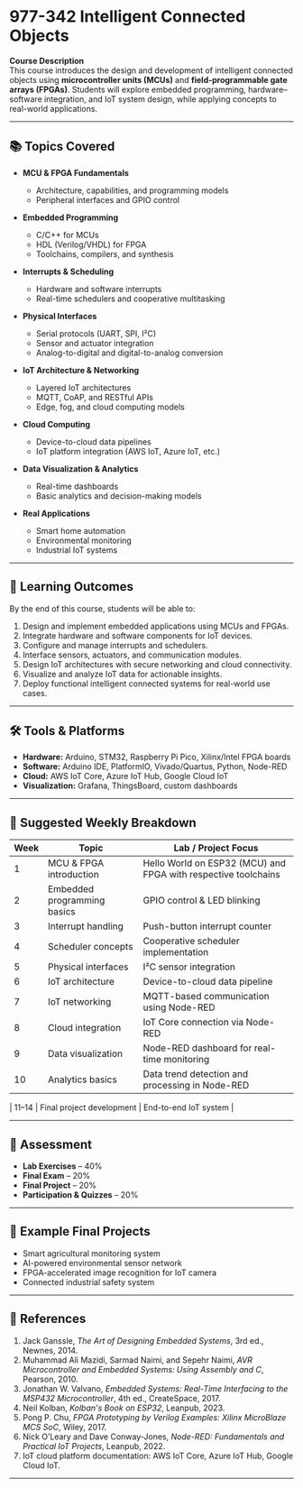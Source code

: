 # 977-342 Intelligent Connected Objects

**Course Description**  
This course introduces the design and development of intelligent connected objects using **microcontroller units (MCUs)** and **field-programmable gate arrays (FPGAs)**. Students will explore embedded programming, hardware–software integration, and IoT system design, while applying concepts to real-world applications.

---

## 📚 Topics Covered

- **MCU & FPGA Fundamentals**  
  - Architecture, capabilities, and programming models  
  - Peripheral interfaces and GPIO control

- **Embedded Programming**  
  - C/C++ for MCUs  
  - HDL (Verilog/VHDL) for FPGA  
  - Toolchains, compilers, and synthesis

- **Interrupts & Scheduling**  
  - Hardware and software interrupts  
  - Real-time schedulers and cooperative multitasking

- **Physical Interfaces**  
  - Serial protocols (UART, SPI, I²C)  
  - Sensor and actuator integration  
  - Analog-to-digital and digital-to-analog conversion

- **IoT Architecture & Networking**  
  - Layered IoT architectures  
  - MQTT, CoAP, and RESTful APIs  
  - Edge, fog, and cloud computing models

- **Cloud Computing**  
  - Device-to-cloud data pipelines  
  - IoT platform integration (AWS IoT, Azure IoT, etc.)

- **Data Visualization & Analytics**  
  - Real-time dashboards  
  - Basic analytics and decision-making models

- **Real Applications**  
  - Smart home automation  
  - Environmental monitoring  
  - Industrial IoT systems

---

## 🎯 Learning Outcomes

By the end of this course, students will be able to:

1. Design and implement embedded applications using MCUs and FPGAs.  
2. Integrate hardware and software components for IoT devices.  
3. Configure and manage interrupts and schedulers.  
4. Interface sensors, actuators, and communication modules.  
5. Design IoT architectures with secure networking and cloud connectivity.  
6. Visualize and analyze IoT data for actionable insights.  
7. Deploy functional intelligent connected systems for real-world use cases.

---

## 🛠 Tools & Platforms

- **Hardware:** Arduino, STM32, Raspberry Pi Pico, Xilinx/Intel FPGA boards  
- **Software:** Arduino IDE, PlatformIO, Vivado/Quartus, Python, Node-RED  
- **Cloud:** AWS IoT Core, Azure IoT Hub, Google Cloud IoT  
- **Visualization:** Grafana, ThingsBoard, custom dashboards

---

## 📅 Suggested Weekly Breakdown

| Week | Topic | Lab / Project Focus |
|------|-------|---------------------|
| 1 | MCU & FPGA introduction | Hello World on ESP32 (MCU) and FPGA with respective toolchains |
| 2 | Embedded programming basics | GPIO control & LED blinking |
| 3 | Interrupt handling | Push-button interrupt counter |
| 4 | Scheduler concepts | Cooperative scheduler implementation |
| 5 | Physical interfaces | I²C sensor integration |
| 6 | IoT architecture | Device-to-cloud data pipeline |
| 7 | IoT networking | MQTT-based communication using Node-RED |
| 8 | Cloud integration | IoT Core connection via Node-RED |
| 9 | Data visualization | Node-RED dashboard for real-time monitoring |
| 10 | Analytics basics | Data trend detection and processing in Node-RED |

| 11–14 | Final project development | End-to-end IoT system |

---

## 📌 Assessment

- **Lab Exercises** – 40%  
- **Final Exam** – 20%  
- **Final Project** – 20%  
- **Participation & Quizzes** – 20%

---

## 🧩 Example Final Projects

- Smart agricultural monitoring system  
- AI-powered environmental sensor network  
- FPGA-accelerated image recognition for IoT camera  
- Connected industrial safety system

---

## 📖 References

1. Jack Ganssle, *The Art of Designing Embedded Systems*, 3rd ed., Newnes, 2014.  
2. Muhammad Ali Mazidi, Sarmad Naimi, and Sepehr Naimi, *AVR Microcontroller and Embedded Systems: Using Assembly and C*, Pearson, 2010.  
3. Jonathan W. Valvano, *Embedded Systems: Real-Time Interfacing to the MSP432 Microcontroller*, 4th ed., CreateSpace, 2017.  
4. Neil Kolban, *Kolban's Book on ESP32*, Leanpub, 2023.  
5. Pong P. Chu, *FPGA Prototyping by Verilog Examples: Xilinx MicroBlaze MCS SoC*, Wiley, 2017.  
6. Nick O’Leary and Dave Conway-Jones, *Node-RED: Fundamentals and Practical IoT Projects*, Leanpub, 2022.  
7. IoT cloud platform documentation: AWS IoT Core, Azure IoT Hub, Google Cloud IoT.  

---

